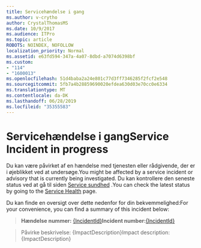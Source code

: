 ```yaml
---
title: Servicehændelse i gang
ms.author: v-crytho
author: CrystalThomasMS
ms.date: 10/9/2017
ms.audience: ITPro
ms.topic: article
ROBOTS: NOINDEX, NOFOLLOW
localization_priority: Normal
ms.assetid: e63fd594-347a-4a07-8dbd-a7074d6398bf
ms.custom:
- "114"
- "1600013"
ms.openlocfilehash: 51d4baba2a24e801c77d3ff7346285f2fcf2e548
ms.sourcegitcommit: 5fb7a4b28859690020efdea630d03e70cc0e6334
ms.translationtype: MT
ms.contentlocale: da-DK
ms.lasthandoff: 06/28/2019
ms.locfileid: "35355583"
---
```

# <a name="service-incident-in-progress"></a><span data-ttu-id="4e6e7-102">Servicehændelse i gang</span><span class="sxs-lookup"><span data-stu-id="4e6e7-102">Service Incident in progress</span></span>

<span data-ttu-id="4e6e7-103">Du kan være påvirket af en hændelse med tjenesten eller rådgivende, der er i øjeblikket ved at undersøge.</span><span class="sxs-lookup"><span data-stu-id="4e6e7-103">You might be affected by a service incident or advisory that is currently being investigated.</span></span> <span data-ttu-id="4e6e7-104">Du kan kontrollere den seneste status ved at gå til siden [Service sundhed](https://admin.microsoft.com/adminportal/home#/servicehealth) .</span><span class="sxs-lookup"><span data-stu-id="4e6e7-104">You can check the latest status by going to the [Service Health](https://admin.microsoft.com/adminportal/home#/servicehealth) page.</span></span>
  
<span data-ttu-id="4e6e7-105">Du kan finde en oversigt over dette nedenfor for din bekvemmelighed:</span><span class="sxs-lookup"><span data-stu-id="4e6e7-105">For your convenience, you can find a summary of this incident below:</span></span>
  
> <span data-ttu-id="4e6e7-106">**Hændelse nummer:** [{IncidentId}](https://admin.microsoft.com/adminportal/home#/servicehealth)</span><span class="sxs-lookup"><span data-stu-id="4e6e7-106">**Incident number:**[{IncidentId}](https://admin.microsoft.com/adminportal/home#/servicehealth)</span></span>
    
> <span data-ttu-id="4e6e7-107">Påvirke beskrivelse: {ImpactDescription}</span><span class="sxs-lookup"><span data-stu-id="4e6e7-107">Impact description: {ImpactDescription}</span></span>
